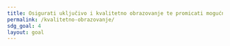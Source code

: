 ```yaml
---
title: Osigurati uključivo i kvalitetno obrazovanje te promicati mogućnosti cjeloživotnog učenja za sve
permalink: /kvalitetno-obrazovanje/
sdg_goal: 4
layout: goal
---
```


